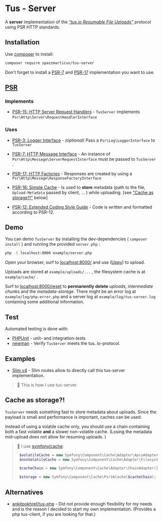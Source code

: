 # Tus - Server

A **server** implementation of the [_"tus.io Resumable File Uploads"_](https://tus.io/) protocol using PSR HTTP standards. 

## Installation

Use [composer](https://getcomposer.org/) to install:

``` bash
composer require spazzmarticus/tus-server
```

Don't forget to install a [PSR-7](https://packagist.org/providers/psr/http-message-implementation) and [PSR-17](https://packagist.org/providers/psr/http-factory-implementation) implementation you want to use. 

## [PSR](https://www.php-fig.org/)

### Implements

* [PSR-15: HTTP Server Request Handlers](https://www.php-fig.org/psr/psr-15/) - `TusServer` implements `Psr\Http\Server\RequestHandlerInterface` 

### Uses

* [PSR-3: Logger Interface](https://www.php-fig.org/psr/psr-3/) - _(optional)_ Pass a `Psr\Log\LoggerInterface` to `TusServer` 

* [PSR-7: HTTP Message Interface](https://www.php-fig.org/psr/psr-7) - An instance of `Psr\Http\Message\ServerRequestInterface` must be passed to `TusServer` . 
* [PSR-17: HTTP Factories](https://www.php-fig.org/psr/psr-17) - Responses are created by using a ` Psr\Http\Message\ResponseFactoryInterface` 

* [PSR-16: Simple Cache](https://www.php-fig.org/psr/psr-16) - Is used to **store** metadata (path to the file, `Upload-Metadata` passed by client, ... ) while uploading. [see ["Cache as storage?!"](#cache-as-storage) below]

* [PSR-12: Extended Coding Style Guide](https://www.php-fig.org/psr/psr-12) - Code is written and formatted according to PSR-12.

## Demo

You can demo `TusServer` by installing the dev-dependencies ( `composer install` ) and running the provided `server.php` :

``` bash
php -S localhost:8000 example/server.php
```

Open your browser, surf to [localhost:8000/](http://localhost:8000/) and use ([Uppy](https://uppy.io/)) to upload. 

Uploads are stored at `example/uploads/...` , the filesystem cache is at `example/cache/` .

 Surf to [localhost:8000/reset](http://localhost:8000/reset) to **permanently delete** *uploads*, *intermediate chunks* and the *metadata-storage*. There might be an error log at `example/log/php-error.php` and a server log at `example/log/tus-server.log` containing some additional information. 

## Test

Automated testing is done with:

* [PHPUnit](https://github.com/sebastianbergmann/phpunit) - unit- and integration-tests
* [newman](https://github.com/postmanlabs/newman) - Verify `TusServer` meets the tus. io-protocol. 

## Examples

* [Slim v4](https://github.com/SpazzMarticus/TusServer-Example-Slim) - Slim routes allow to directly call this tus-server implementation. 

> 👋 This is how I use tus-server. 

## Cache as storage?!

`TusServer` needs something fast to store metadata about uploads. Since the payload is small and performance is important, caches can be used. 

Instead of using a volatile cache only, you should use a chain containing both a fast volatile **and** a slower non-volatile cache. (Losing the metadata mid-upload does not allow for resuming uploads. )

> 👋 I use [symfony/cache](https://github.com/symfony/cache): 
>
> ``` php
>  $volatileCache = new Symfony\Component\Cache\Adapter\ApcuAdapter('...');
>  $nonVolatileCache = new Symfony\Component\Cache\Adapter\FilesystemAdapter('', 0, __DIR__ . '/...');
>
>  $cacheChain = new Symfony\Component\Cache\Adapter\ChainAdapter([$volatileCache, $nonVolatileCache]);
>
>  $storage = new Symfony\Component\Cache\Psr16Cache($cacheChain);
> ```

## Alternatives

* [ankitpokhrel/tus-php](https://github.com/ankitpokhrel/tus-php) - Did not provide enough flexibility for my needs and is the reason I decided to start my own implementation. (Provides a php tus-client, if you are looking for that.)
